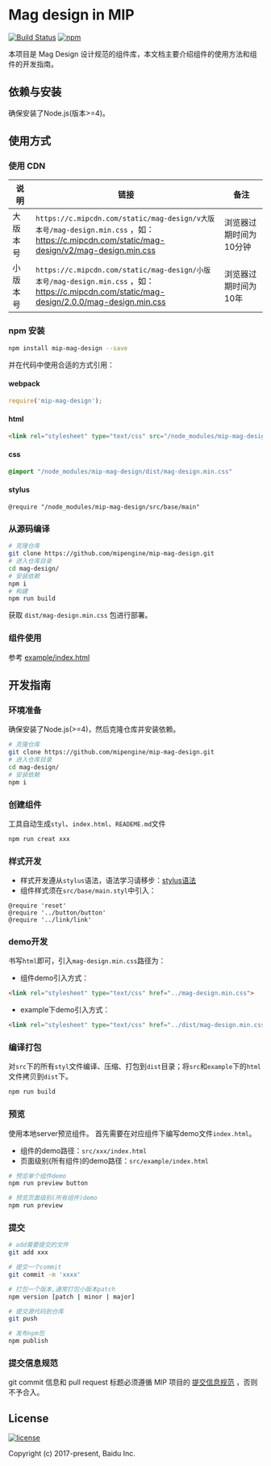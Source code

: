 # Mag design in MIP

[![Build Status](https://travis-ci.org/mipengine/mip-mag-design.svg?branch=master)](https://travis-ci.org/mipengine/mag-design) [![npm](https://img.shields.io/npm/v/mip-mag-design.svg)](https://www.npmjs.com/package/mip-mag-design)

本项目是 Mag Design 设计规范的组件库，本文档主要介绍组件的使用方法和组件的开发指南。

## 依赖与安装

确保安装了Node.js(版本>=4)。

## 使用方式

### 使用 CDN

说明 | 链接 | 备注
--- | --- | ---
大版本号 | `https://c.mipcdn.com/static/mag-design/v大版本号/mag-design.min.css` ，如：<br><https://c.mipcdn.com/static/mag-design/v2/mag-design.min.css> | 浏览器过期时间为10分钟
小版本号 | `https://c.mipcdn.com/static/mag-design/小版本号/mag-design.min.css` ，如：<br><https://c.mipcdn.com/static/mag-design/2.0.0/mag-design.min.css> | 浏览器过期时间为10年

### npm 安装

```bash
npm install mip-mag-design --save
```

并在代码中使用合适的方式引用：

#### webpack

```javascript
require('mip-mag-design');
```

#### html

```html
<link rel="stylesheet" type="text/css" src="/node_modules/mip-mag-design/dist/mag-design.min.css">
```

#### css

```css
@import "/node_modules/mip-mag-design/dist/mag-design.min.css"
```

#### stylus

```stylus
@require "/node_modules/mip-mag-design/src/base/main"
```

### 从源码编译

```bash
# 克隆仓库
git clone https://github.com/mipengine/mip-mag-design.git
# 进入仓库目录
cd mag-design/
# 安装依赖
npm i
# 构建
npm run build
```

获取 `dist/mag-design.min.css` 包进行部署。

### 组件使用

参考 [example/index.html](example/index.html)

## 开发指南

### 环境准备

确保安装了Node.js(>=4)，然后克隆仓库并安装依赖。

```bash
# 克隆仓库
git clone https://github.com/mipengine/mip-mag-design.git
# 进入仓库目录
cd mag-design/
# 安装依赖
npm i
```

### 创建组件
工具自动生成`styl`、`index.html`、`READEME.md`文件
```bash
npm run creat xxx
```

### 样式开发

- 样式开发遵从`stylus`语法，语法学习请移步：[stylus语法](http://stylus-lang.com/)
- 组件样式须在`src/base/main.styl`中引入：

```
@require 'reset'
@require '../button/button'
@require '../link/link'
```

### demo开发

书写`html`即可，引入`mag-design.min.css`路径为：

- 组件demo引入方式：
```html
<link rel="stylesheet" type="text/css" href="../mag-design.min.css">
```

- example下demo引入方式：
```html
<link rel="stylesheet" type="text/css" href="../dist/mag-design.min.css">
```


### 编译打包
对`src`下的所有`styl`文件编译、压缩、打包到`dist`目录；将`src`和`example`下的`html`文件拷贝到`dist`下。

```bash
npm run build
```

### 预览

使用本地server预览组件。
首先需要在对应组件下编写demo文件`index.html`。
- 组件的demo路径：`src/xxx/index.html`
- 页面级别(所有组件)的demo路径：`src/example/index.html`

```bash
# 预览单个组件demo
npm run preview button

# 预览页面级别(所有组件)demo
npm run preview
```

### 提交

```bash
# add需要提交的文件
git add xxx

# 提交一个commit
git commit -m 'xxxx'

# 打包一个版本,通常打包小版本patch
npm version [patch | minor | major]

# 提交源代码到仓库
git push

# 发布npm包
npm publish
```

### 提交信息规范

git commit 信息和 pull request 标题必须遵循 MIP 项目的 [提交信息规范](https://github.com/mipengine/spec/blob/master/docs/commit-message-spec.md) ，否则不予合入。

## License
<a href='https://github.com/mipengine/mip-mag-design/blob/master/LICENSE'>
    <img src='https://img.shields.io/github/license/mipengine/mip-mag-design.svg'  title='license' alt='license'>
</a>

Copyright (c) 2017-present, Baidu Inc.
